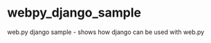 webpy_django_sample
===================

web.py django sample - shows how django can be used with web.py
